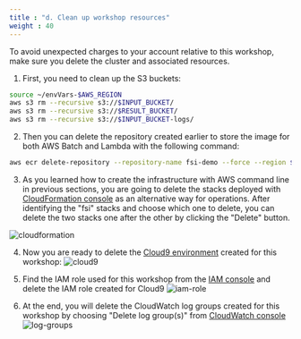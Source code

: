 ```yaml
---
title : "d. Clean up workshop resources"
weight : 40
---
```


To avoid unexpected charges to your account relative to this workshop, make sure you delete the cluster and associated resources.

1. First, you need to clean up the S3 buckets:
```bash
source ~/envVars-$AWS_REGION
aws s3 rm --recursive s3://$INPUT_BUCKET/
aws s3 rm --recursive s3://$RESULT_BUCKET/
aws s3 rm --recursive s3://$INPUT_BUCKET-logs/
```
2. Then you can delete the repository created earlier to store the image for both AWS Batch and Lambda with the following command:

```bash
aws ecr delete-repository --repository-name fsi-demo --force --region $AWS_REGION
```

3. As you learned how to create the infrastructure with AWS command line in previous sections, you are going to delete the stacks deployed with [CloudFormation console](https://console.aws.amazon.com/cloudformation/home#/stacks) as an alternative way for operations. After identifying the "fsi" stacks and choose which one to delete, you can delete the two stacks one after the other by clicking the "Delete" button.

![cloudformation](/images/batch-lambda/delete-stacks.png)


4. Now you are ready to delete the [Cloud9 environment](https://console.aws.amazon.com/cloud9/) created for this workshop:
![cloud9](/images/batch-lambda/delete-cloud9.png)

5. Find the IAM role used for this workshop from the [IAM console](https://console.aws.amazon.com/iamv2/home#/roles) and delete the IAM role created for Cloud9 
![iam-role](/images/batch-lambda/delete-IAM-role.png)

6. At the end, you will delete the CloudWatch log groups created for this workshop by choosing "Delete log group(s)" from [CloudWatch console](https://console.aws.amazon.com/cloudwatch/home#logsV2:log-groups)
![log-groups](/images/batch-lambda/delete-log-groups.png)





